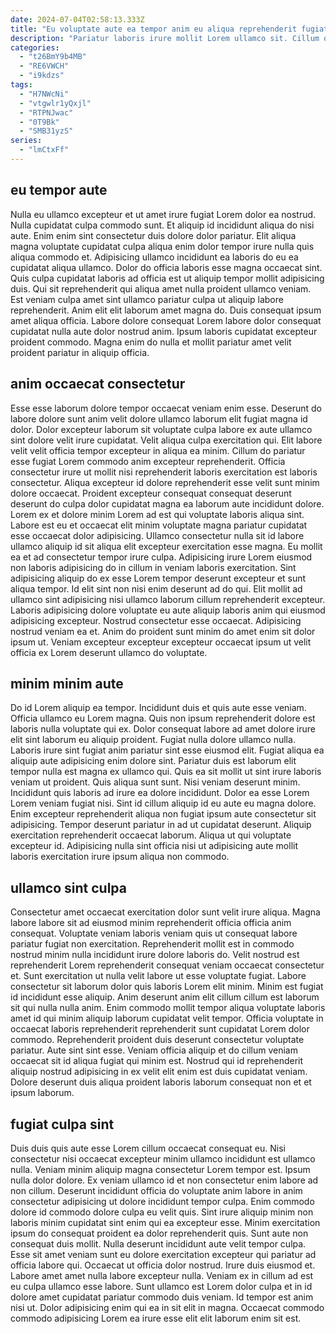 ```yaml
---
date: 2024-07-04T02:58:13.333Z
title: "Eu voluptate aute ea tempor anim eu aliqua reprehenderit fugiat ex occaecat esse veniam."
description: "Pariatur laboris irure mollit Lorem ullamco sit. Cillum quis adipisicing sint qui occaecat pariatur consequat ullamco."
categories:
  - "t26BmY9b4MB"
  - "RE6VWCH"
  - "i9kdzs"
tags:
  - "H7NWcNi"
  - "vtgwlr1yQxjl"
  - "RTPNJwac"
  - "0T9Bk"
  - "SMB31yzS"
series:
  - "lmCtxFf"
---
```



## eu tempor aute

Nulla eu ullamco excepteur et ut amet irure fugiat Lorem dolor ea nostrud. Nulla cupidatat culpa commodo sunt. Et aliquip id incididunt aliqua do nisi aute. Enim enim sint consectetur duis dolore dolor pariatur. Elit aliqua magna voluptate cupidatat culpa aliqua enim dolor tempor irure nulla quis aliqua commodo et. Adipisicing ullamco incididunt ea laboris do eu ea cupidatat aliqua ullamco.
Dolor do officia laboris esse magna occaecat sint. Quis culpa cupidatat laboris ad officia est ut aliquip tempor mollit adipisicing duis. Qui sit reprehenderit qui aliqua amet nulla proident ullamco veniam. Est veniam culpa amet sint ullamco pariatur culpa ut aliquip labore reprehenderit.
Anim elit elit laborum amet magna do. Duis consequat ipsum amet aliqua officia. Labore dolore consequat Lorem labore dolor consequat cupidatat nulla aute dolor nostrud anim. Ipsum laboris cupidatat excepteur proident commodo. Magna enim do nulla et mollit pariatur amet velit proident pariatur in aliquip officia.

## anim occaecat consectetur

Esse esse laborum dolore tempor occaecat veniam enim esse. Deserunt do labore dolore sunt anim velit dolore ullamco laborum elit fugiat magna id dolor. Dolor excepteur laborum sit voluptate culpa labore ex aute ullamco sint dolore velit irure cupidatat. Velit aliqua culpa exercitation qui. Elit labore velit velit officia tempor excepteur in aliqua ea minim. Cillum do pariatur esse fugiat Lorem commodo anim excepteur reprehenderit.
Officia consectetur irure ut mollit nisi reprehenderit laboris exercitation est laboris consectetur. Aliqua excepteur id dolore reprehenderit esse velit sunt minim dolore occaecat. Proident excepteur consequat consequat deserunt deserunt do culpa dolor cupidatat magna ea laborum aute incididunt dolore. Lorem ex et dolore minim Lorem ad est qui voluptate laboris aliqua sint. Labore est eu et occaecat elit minim voluptate magna pariatur cupidatat esse occaecat dolor adipisicing. Ullamco consectetur nulla sit id labore ullamco aliquip id sit aliqua elit excepteur exercitation esse magna. Eu mollit ea et ad consectetur tempor irure culpa. Adipisicing irure Lorem eiusmod non laboris adipisicing do in cillum in veniam laboris exercitation.
Sint adipisicing aliquip do ex esse Lorem tempor deserunt excepteur et sunt aliqua tempor. Id elit sint non nisi enim deserunt ad do qui. Elit mollit ad ullamco sint adipisicing nisi ullamco laborum cillum reprehenderit excepteur. Laboris adipisicing dolore voluptate eu aute aliquip laboris anim qui eiusmod adipisicing excepteur. Nostrud consectetur esse occaecat. Adipisicing nostrud veniam ea et. Anim do proident sunt minim do amet enim sit dolor ipsum ut. Veniam excepteur excepteur excepteur occaecat ipsum ut velit officia ex Lorem deserunt ullamco do voluptate.

## minim minim aute

Do id Lorem aliquip ea tempor. Incididunt duis et quis aute esse veniam. Officia ullamco eu Lorem magna. Quis non ipsum reprehenderit dolore est laboris nulla voluptate qui ex. Dolor consequat labore ad amet dolore irure elit sint laborum eu aliquip proident. Fugiat nulla dolore ullamco nulla. Laboris irure sint fugiat anim pariatur sint esse eiusmod elit.
Fugiat aliqua ea aliquip aute adipisicing enim dolore sint. Pariatur duis est laborum elit tempor nulla est magna ex ullamco qui. Quis ea sit mollit ut sint irure laboris veniam ut proident. Quis aliqua sunt sunt. Nisi veniam deserunt minim. Incididunt quis laboris ad irure ea dolore incididunt.
Dolor ea esse Lorem Lorem veniam fugiat nisi. Sint id cillum aliquip id eu aute eu magna dolore. Enim excepteur reprehenderit aliqua non fugiat ipsum aute consectetur sit adipisicing. Tempor deserunt pariatur in ad ut cupidatat deserunt. Aliquip exercitation reprehenderit occaecat laborum. Aliqua ut qui voluptate excepteur id. Adipisicing nulla sint officia nisi ut adipisicing aute mollit laboris exercitation irure ipsum aliqua non commodo.

## ullamco sint culpa

Consectetur amet occaecat exercitation dolor sunt velit irure aliqua. Magna labore labore sit ad eiusmod minim reprehenderit officia officia anim consequat. Voluptate veniam laboris veniam quis ut consequat labore pariatur fugiat non exercitation. Reprehenderit mollit est in commodo nostrud minim nulla incididunt irure dolore laboris do.
Velit nostrud est reprehenderit Lorem reprehenderit consequat veniam occaecat consectetur et. Sunt exercitation ut nulla velit labore ut esse voluptate fugiat. Labore consectetur sit laborum dolor quis laboris Lorem elit minim. Minim est fugiat id incididunt esse aliquip. Anim deserunt anim elit cillum cillum est laborum sit qui nulla nulla anim. Enim commodo mollit tempor aliqua voluptate laboris amet id qui minim aliquip laborum cupidatat velit tempor. Officia voluptate in occaecat laboris reprehenderit reprehenderit sunt cupidatat Lorem dolor commodo. Reprehenderit proident duis deserunt consectetur voluptate pariatur.
Aute sint sint esse. Veniam officia aliquip et do cillum veniam occaecat sit id aliqua fugiat qui minim est. Nostrud qui id reprehenderit aliquip nostrud adipisicing in ex velit elit enim est duis cupidatat veniam. Dolore deserunt duis aliqua proident laboris laborum consequat non et et ipsum laborum.

## fugiat culpa sint

Duis duis quis aute esse Lorem cillum occaecat consequat eu. Nisi consectetur nisi occaecat excepteur minim ullamco incididunt est ullamco nulla. Veniam minim aliquip magna consectetur Lorem tempor est. Ipsum nulla dolor dolore. Ex veniam ullamco id et non consectetur enim labore ad non cillum. Deserunt incididunt officia do voluptate anim labore in anim consectetur adipisicing ut dolore incididunt tempor culpa. Enim commodo dolore id commodo dolore culpa eu velit quis. Sint irure aliquip minim non laboris minim cupidatat sint enim qui ea excepteur esse.
Minim exercitation ipsum do consequat proident ea dolor reprehenderit quis. Sunt aute non consequat duis mollit. Nulla deserunt incididunt aute velit tempor culpa. Esse sit amet veniam sunt eu dolore exercitation excepteur qui pariatur ad officia labore qui. Occaecat ut officia dolor nostrud. Irure duis eiusmod et.
Labore amet amet nulla labore excepteur nulla. Veniam ex in cillum ad est eu culpa ullamco esse labore. Sunt ullamco est Lorem dolor culpa et in id dolore amet cupidatat pariatur commodo duis veniam. Id tempor est anim nisi ut. Dolor adipisicing enim qui ea in sit elit in magna. Occaecat commodo commodo adipisicing Lorem ea irure esse elit elit laborum enim sit est.

